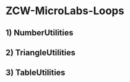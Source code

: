# ZCW-MicroLabs-Loops
## 1) NumberUtilities
## 2) TriangleUtilities
## 3) TableUtilities





















